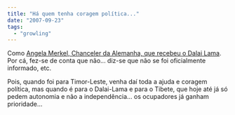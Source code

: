 ```yaml
---
title: "Há quem tenha coragem política..."
date: "2007-09-23"
tags: 
  - "growling"
---
```


Como [Angela Merkel, Chanceler da Alemanha, que recebeu o Dalai Lama](http://www.publico.clix.pt/shownews.asp?id=1305561). Por cá, fez-se de conta que não... diz-se que não se foi oficialmente informado, etc.

Pois, quando foi para Timor-Leste, venha daí toda a ajuda e coragem política, mas quando é para o Dalai-Lama e para o Tibete, que hoje até já só pedem autonomia e não a independência... os ocupadores já ganham prioridade...
